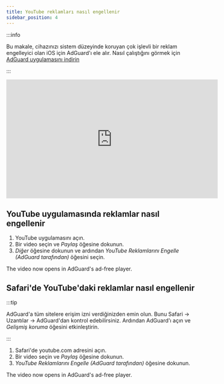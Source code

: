 ```yaml
---
title: YouTube reklamları nasıl engellenir
sidebar_position: 4
---
```


:::info

Bu makale, cihazınızı sistem düzeyinde koruyan çok işlevli bir reklam engelleyici olan iOS için AdGuard'ı ele alır. Nasıl çalıştığını görmek için [AdGuard uygulamasını indirin](https://agrd.io/download-kb-adblock)

:::  

<iframe width="560" height="315" class="youtube-video" src="https://www.youtube-nocookie.com/embed/YW9Ojcm1Gkg" title="YouTube video oynatıcı" frameborder="0" allow="accelerometer; autoplay; clipboard-write; encrypted-media; gyroscope; picture-in-picture" allowfullscreen></iframe>

## YouTube uygulamasında reklamlar nasıl engellenir

1. YouTube uygulamasını açın.
1. Bir video seçin ve *Paylaş* öğesine dokunun.
1. *Diğer* öğesine dokunun ve ardından *YouTube Reklamlarını Engelle (AdGuard tarafından)* öğesini seçin.

The video now opens in AdGuard's ad-free player.

## Safari'de YouTube'daki reklamlar nasıl engellenir

:::tip

AdGuard'a tüm sitelere erişim izni verdiğinizden emin olun. Bunu Safari → Uzantılar → AdGuard'dan kontrol edebilirsiniz. Ardından AdGuard'ı açın ve *Gelişmiş koruma* öğesini etkinleştirin.

:::

1. Safari'de youtube.com adresini açın.
1. Bir video seçin ve *Paylaş* öğesine dokunun.
1. *YouTube Reklamlarını Engelle (AdGuard tarafından)* öğesine dokunun.

The video now opens in AdGuard's ad-free player.
